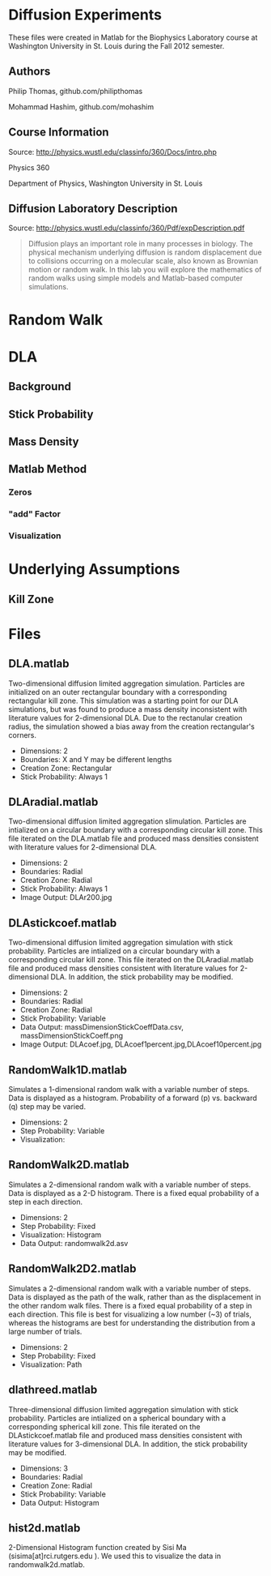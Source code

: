 # Diffusion Experiments
These files were created in Matlab for the Biophysics Laboratory course at Washington University in St. Louis during the Fall 2012 semester.

## Authors

Philip Thomas, github.com/philipthomas

Mohammad Hashim, github.com/mohashim

## Course Information
Source: http://physics.wustl.edu/classinfo/360/Docs/intro.php

Physics 360

Department of Physics, Washington University in St. Louis

## Diffusion Laboratory Description

Source: http://physics.wustl.edu/classinfo/360/Pdf/expDescription.pdf

> Diffusion plays an important role in many processes in biology.  The physical mechanism underlying diffusion is random displacement due to collisions occurring on a molecular scale, also known as Brownian motion or random walk.  In this lab you will explore the mathematics of random walks using simple models and Matlab-based computer simulations.

# Random Walk

# DLA

## Background

## Stick Probability

## Mass Density

## Matlab Method

### Zeros
### "add" Factor
### Visualization

# Underlying Assumptions

## Kill Zone

# Files

## DLA.matlab	

Two-dimensional diffusion limited aggregation simulation. Particles are initialized on an outer rectangular boundary with a corresponding rectangular kill zone. This simulation was a starting point for our DLA simulations, but was found to produce a mass density inconsistent with literature values for 2-dimensional DLA. Due to the rectanular creation radius, the simulation showed a bias away from the creation rectangular's corners. 

* Dimensions: 2
* Boundaries: X and Y may be different lengths
* Creation Zone: Rectangular
* Stick Probability: Always 1

## DLAradial.matlab
Two-dimensional diffusion limited aggregation slimulation. Particles are intialized on a circular boundary with a corresponding circular kill zone. This file iterated on the DLA.matlab file and produced mass densities consistent with literature values for 2-dimensional DLA. 

* Dimensions: 2
* Boundaries: Radial
* Creation Zone: Radial
* Stick Probability: Always 1
* Image Output: DLAr200.jpg


## DLAstickcoef.matlab	
Two-dimensional diffusion limited aggregation simulation with stick probability. Particles are intialized on a circular boundary with a corresponding circular kill zone. This file iterated on the DLAradial.matlab file and produced mass densities consistent with literature values for 2-dimensional DLA. In addition, the stick probability may be modified.

* Dimensions: 2
* Boundaries: Radial
* Creation Zone: Radial
* Stick Probability: Variable
* Data Output: massDimensionStickCoeffData.csv, massDimensionStickCoeff.png
* Image Output: DLAcoef.jpg, DLAcoef1percent.jpg,DLAcoef10percent.jpg


## RandomWalk1D.matlab	
Simulates a 1-dimensional random walk with a variable number of steps. Data is displayed as a histogram. Probability of a forward (p) vs. backward (q) step may be varied. 

* Dimensions: 2
* Step Probability: Variable
* Visualization: 

## RandomWalk2D.matlab	
Simulates a 2-dimensional random walk with a variable number of steps. Data is displayed as a 2-D histogram. There is a fixed equal probability of a step in each direction. 

* Dimensions: 2
* Step Probability: Fixed
* Visualization: Histogram
* Data Output: randomwalk2d.asv

## RandomWalk2D2.matlab
Simulates a 2-dimensional random walk with a variable number of steps. Data is displayed as the path of the walk, rather than as the displacement in the other random walk files. There is a fixed equal probability of a step in each direction. This file is best for visualizing a low number (~3) of trials, whereas the histograms are best for understanding the distribution from a large number of trials. 

* Dimensions: 2
* Step Probability: Fixed
* Visualization: Path

## dlathreed.matlab	
Three-dimensional diffusion limited aggregation simulation with stick probability. Particles are intialized on a spherical boundary with a corresponding spherical kill zone. This file iterated on the DLAstickcoef.matlab file and produced mass densities consistent with literature values for 3-dimensional DLA. In addition, the stick probability may be modified.

* Dimensions: 3
* Boundaries: Radial
* Creation Zone: Radial
* Stick Probability: Variable
* Data Output: Histogram

## hist2d.matlab

2-Dimensional Histogram function created by Sisi Ma (sisima[at]rci.rutgers.edu ). We used this to visualize the data in randomwalk2d.matlab.

